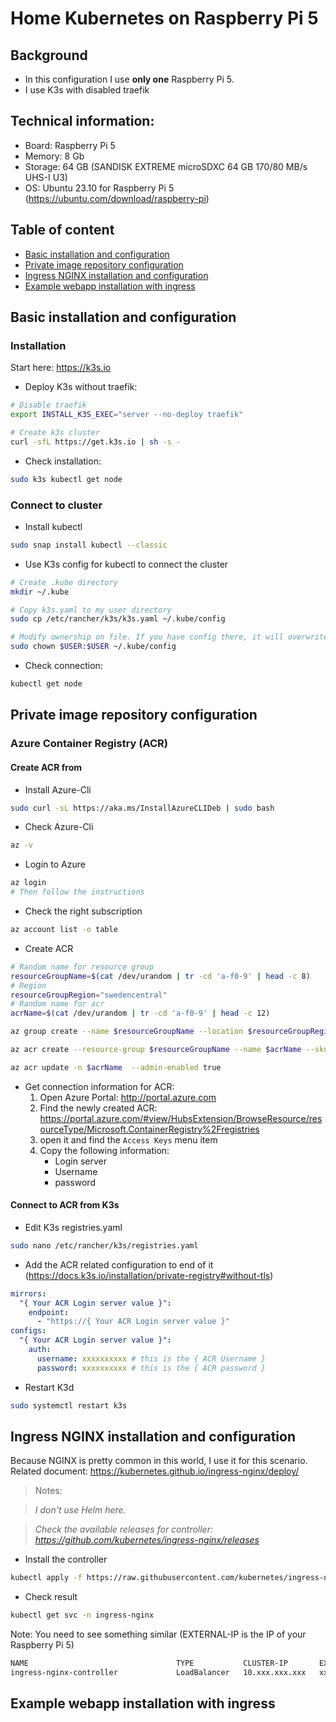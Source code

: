 # Home Kubernetes on Raspberry Pi 5

## Background

- In this configuration I use **only one** Raspberry Pi 5.
- I use K3s with disabled traefik

## Technical information:

- Board: Raspberry Pi 5
- Memory: 8 Gb
- Storage: 64 GB (SANDISK EXTREME microSDXC 64 GB 170/80 MB/s UHS-I U3)
- OS: Ubuntu 23.10 for Raspberry Pi 5 (https://ubuntu.com/download/raspberry-pi)

## Table of content

- [Basic installation and configuration](/#installation)
- [Private image repository configuration](/#cr)
- [Ingress NGINX installation and configuration](/#nginx)
- [Example webapp installation with ingress](/#example1)

## <a name="installation"></a>Basic installation and configuration

### Installation

Start here: https://k3s.io

- Deploy K3s without traefik:

```bash
# Disable traefik
export INSTALL_K3S_EXEC="server --no-deploy traefik"

# Create k3s cluster
curl -sfL https://get.k3s.io | sh -s -
```

- Check installation:

```bash
sudo k3s kubectl get node
```

### Connect to cluster

- Install kubectl

```bash
sudo snap install kubectl --classic
```

- Use K3s config for kubectl to connect the cluster

```bash
# Create .kube directory
mkdir ~/.kube

# Copy k3s.yaml to my user directory
sudo cp /etc/rancher/k3s/k3s.yaml ~/.kube/config

# Modify ownership on file. If you have config there, it will overwrite it!
sudo chown $USER:$USER ~/.kube/config
```

- Check connection:

```bash
kubectl get node
```

## <a name="cr"></a>Private image repository configuration

### Azure Container Registry (ACR)

#### Create ACR from

- Install Azure-Cli

```bash
sudo curl -sL https://aka.ms/InstallAzureCLIDeb | sudo bash
```

- Check Azure-Cli

```bash
az -v
```

- Login to Azure

```bash
az login
# Then follow the instructions
```

- Check the right subscription

```bash
az account list -o table
```

- Create ACR

```bash
# Random name for resource group
resourceGroupName=$(cat /dev/urandom | tr -cd 'a-f0-9' | head -c 8)
# Region
resourceGroupRegion="swedencentral"
# Random name for acr
acrName=$(cat /dev/urandom | tr -cd 'a-f0-9' | head -c 12)

az group create --name $resourceGroupName --location $resourceGroupRegion

az acr create --resource-group $resourceGroupName --name $acrName --sku Basic

az acr update -n $acrName  --admin-enabled true
```

- Get connection information for ACR:
  1. Open Azure Portal: http://portal.azure.com
  2. Find the newly created ACR: https://portal.azure.com/#view/HubsExtension/BrowseResource/resourceType/Microsoft.ContainerRegistry%2Fregistries
  3. open it and find the `Access Keys` menu item
  4. Copy the following information:
     - Login server
     - Username
     - password

#### Connect to ACR from K3s

- Edit K3s registries.yaml

```bash
sudo nano /etc/rancher/k3s/registries.yaml
```

- Add the ACR related configuration to end of it (https://docs.k3s.io/installation/private-registry#without-tls)

```yaml
mirrors:
  "{ Your ACR Login server value }":
    endpoint:
      - "https://{ Your ACR Login server value }"
configs:
  "{ Your ACR Login server value }":
    auth:
      username: xxxxxxxxxx # this is the { ACR Username }
      password: xxxxxxxxxx # this is the { ACR password }
```

- Restart K3d

```bash
sudo systemctl restart k3s
```


## <a name="nginx"></a>Ingress NGINX installation and configuration

Because NGINX is pretty common in this world, I use it for this  scenario. Related document: https://kubernetes.github.io/ingress-nginx/deploy/

> Notes:

> _I don't use Helm here._

> _Check the available releases for controller: https://github.com/kubernetes/ingress-nginx/releases_


- Install the controller 

```bash
kubectl apply -f https://raw.githubusercontent.com/kubernetes/ingress-nginx/controller-v1.8.2/deploy/static/provider/cloud/deploy.yaml
```

- Check result

```bash
kubectl get svc -n ingress-nginx
```
Note: You need to see something similar (EXTERNAL-IP is the IP of your Raspberry Pi 5)
```bash
NAME                                 TYPE           CLUSTER-IP       EXTERNAL-IP      PORT(S)                   
ingress-nginx-controller             LoadBalancer   10.xxx.xxx.xxx   xxx.xxx.xxx.xxx   80:31449/TCP,443:32554/TCP
```


## <a name="example1"></a>Example webapp installation with ingress
